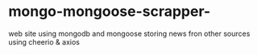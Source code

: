 # mongo-mongoose-scrapper-
web site using mongodb and mongoose storing news fron other sources using cheerio &amp; axios
